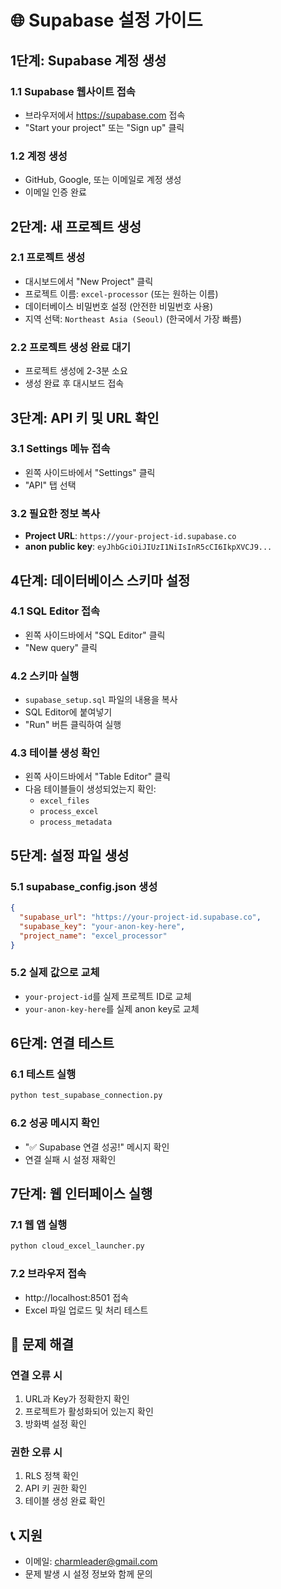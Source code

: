 # 🌐 Supabase 설정 가이드

## 1단계: Supabase 계정 생성

### 1.1 Supabase 웹사이트 접속
- 브라우저에서 https://supabase.com 접속
- "Start your project" 또는 "Sign up" 클릭

### 1.2 계정 생성
- GitHub, Google, 또는 이메일로 계정 생성
- 이메일 인증 완료

## 2단계: 새 프로젝트 생성

### 2.1 프로젝트 생성
- 대시보드에서 "New Project" 클릭
- 프로젝트 이름: `excel-processor` (또는 원하는 이름)
- 데이터베이스 비밀번호 설정 (안전한 비밀번호 사용)
- 지역 선택: `Northeast Asia (Seoul)` (한국에서 가장 빠름)

### 2.2 프로젝트 생성 완료 대기
- 프로젝트 생성에 2-3분 소요
- 생성 완료 후 대시보드 접속

## 3단계: API 키 및 URL 확인

### 3.1 Settings 메뉴 접속
- 왼쪽 사이드바에서 "Settings" 클릭
- "API" 탭 선택

### 3.2 필요한 정보 복사
- **Project URL**: `https://your-project-id.supabase.co`
- **anon public key**: `eyJhbGciOiJIUzI1NiIsInR5cCI6IkpXVCJ9...`

## 4단계: 데이터베이스 스키마 설정

### 4.1 SQL Editor 접속
- 왼쪽 사이드바에서 "SQL Editor" 클릭
- "New query" 클릭

### 4.2 스키마 실행
- `supabase_setup.sql` 파일의 내용을 복사
- SQL Editor에 붙여넣기
- "Run" 버튼 클릭하여 실행

### 4.3 테이블 생성 확인
- 왼쪽 사이드바에서 "Table Editor" 클릭
- 다음 테이블들이 생성되었는지 확인:
  - `excel_files`
  - `process_excel`
  - `process_metadata`

## 5단계: 설정 파일 생성

### 5.1 supabase_config.json 생성
```json
{
  "supabase_url": "https://your-project-id.supabase.co",
  "supabase_key": "your-anon-key-here",
  "project_name": "excel_processor"
}
```

### 5.2 실제 값으로 교체
- `your-project-id`를 실제 프로젝트 ID로 교체
- `your-anon-key-here`를 실제 anon key로 교체

## 6단계: 연결 테스트

### 6.1 테스트 실행
```bash
python test_supabase_connection.py
```

### 6.2 성공 메시지 확인
- "✅ Supabase 연결 성공!" 메시지 확인
- 연결 실패 시 설정 재확인

## 7단계: 웹 인터페이스 실행

### 7.1 웹 앱 실행
```bash
python cloud_excel_launcher.py
```

### 7.2 브라우저 접속
- http://localhost:8501 접속
- Excel 파일 업로드 및 처리 테스트

## 🔧 문제 해결

### 연결 오류 시
1. URL과 Key가 정확한지 확인
2. 프로젝트가 활성화되어 있는지 확인
3. 방화벽 설정 확인

### 권한 오류 시
1. RLS 정책 확인
2. API 키 권한 확인
3. 테이블 생성 완료 확인

## 📞 지원

- 이메일: charmleader@gmail.com
- 문제 발생 시 설정 정보와 함께 문의

